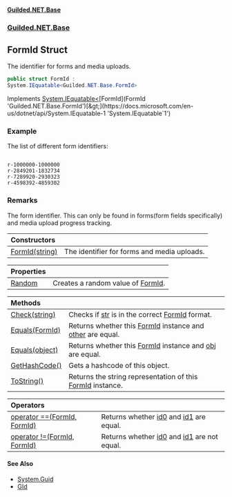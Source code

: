 
#### [Guilded.NET.Base](Guilded_NET_Base 'Guilded_NET_Base')
### [Guilded.NET.Base](Guilded_NET_Base#Guilded_NET_Base 'Guilded.NET.Base')
## FormId Struct
The identifier for forms and media uploads.  
```csharp
public struct FormId :
System.IEquatable<Guilded.NET.Base.FormId>
```

Implements [System.IEquatable&lt;](https://docs.microsoft.com/en-us/dotnet/api/System.IEquatable-1 'System.IEquatable`1')[FormId](FormId 'Guilded.NET.Base.FormId')[&gt;](https://docs.microsoft.com/en-us/dotnet/api/System.IEquatable-1 'System.IEquatable`1')  
### Example
The list of different form identifiers:

```none
  
r-1000000-1000000  
r-2849201-1832734  
r-7289920-2930323  
r-4598392-4859302  
```
### Remarks
The form identifier. This can only be found in forms(form fields specifically) and media upload progress tracking.

| Constructors | |
| :--- | :--- |
| [FormId(string)](FormId_FormId(string) 'Guilded.NET.Base.FormId.FormId(string)') | The identifier for forms and media uploads.<br/> |

| Properties | |
| :--- | :--- |
| [Random](FormId_Random 'Guilded.NET.Base.FormId.Random') | Creates a random value of [FormId](FormId 'Guilded.NET.Base.FormId').<br/> |

| Methods | |
| :--- | :--- |
| [Check(string)](FormId_Check(string) 'Guilded.NET.Base.FormId.Check(string)') | Checks if [str](FormId_Check(string)#Guilded_NET_Base_FormId_Check(string)_str 'Guilded.NET.Base.FormId.Check(string).str') is in the correct [FormId](FormId 'Guilded.NET.Base.FormId') format.<br/> |
| [Equals(FormId)](FormId_Equals(FormId) 'Guilded.NET.Base.FormId.Equals(Guilded.NET.Base.FormId)') | Returns whether this [FormId](FormId 'Guilded.NET.Base.FormId') instance and [other](FormId_Equals(FormId)#Guilded_NET_Base_FormId_Equals(Guilded_NET_Base_FormId)_other 'Guilded.NET.Base.FormId.Equals(Guilded.NET.Base.FormId).other') are equal.<br/> |
| [Equals(object)](FormId_Equals(object) 'Guilded.NET.Base.FormId.Equals(object)') | Returns whether this [FormId](FormId 'Guilded.NET.Base.FormId') instance and [obj](FormId_Equals(object)#Guilded_NET_Base_FormId_Equals(object)_obj 'Guilded.NET.Base.FormId.Equals(object).obj') are equal.<br/> |
| [GetHashCode()](FormId_GetHashCode() 'Guilded.NET.Base.FormId.GetHashCode()') | Gets a hashcode of this object.<br/> |
| [ToString()](FormId_ToString() 'Guilded.NET.Base.FormId.ToString()') | Returns the string representation of this [FormId](FormId 'Guilded.NET.Base.FormId') instance.<br/> |

| Operators | |
| :--- | :--- |
| [operator ==(FormId, FormId)](FormId_operator(FormId_FormId) 'Guilded.NET.Base.FormId.op_Equality(Guilded.NET.Base.FormId, Guilded.NET.Base.FormId)') | Returns whether [id0](FormId_operator(FormId_FormId)#Guilded_NET_Base_FormId_op_Equality(Guilded_NET_Base_FormId_Guilded_NET_Base_FormId)_id0 'Guilded.NET.Base.FormId.op_Equality(Guilded.NET.Base.FormId, Guilded.NET.Base.FormId).id0') and [id1](FormId_operator(FormId_FormId)#Guilded_NET_Base_FormId_op_Equality(Guilded_NET_Base_FormId_Guilded_NET_Base_FormId)_id1 'Guilded.NET.Base.FormId.op_Equality(Guilded.NET.Base.FormId, Guilded.NET.Base.FormId).id1') are equal.<br/> |
| [operator !=(FormId, FormId)](FormId_operator!(FormId_FormId) 'Guilded.NET.Base.FormId.op_Inequality(Guilded.NET.Base.FormId, Guilded.NET.Base.FormId)') | Returns whether [id0](FormId_operator!(FormId_FormId)#Guilded_NET_Base_FormId_op_Inequality(Guilded_NET_Base_FormId_Guilded_NET_Base_FormId)_id0 'Guilded.NET.Base.FormId.op_Inequality(Guilded.NET.Base.FormId, Guilded.NET.Base.FormId).id0') and [id1](FormId_operator!(FormId_FormId)#Guilded_NET_Base_FormId_op_Inequality(Guilded_NET_Base_FormId_Guilded_NET_Base_FormId)_id1 'Guilded.NET.Base.FormId.op_Inequality(Guilded.NET.Base.FormId, Guilded.NET.Base.FormId).id1') are not equal.<br/> |

#### See Also
- [System.Guid](https://docs.microsoft.com/en-us/dotnet/api/System.Guid 'System.Guid')
- [GId](GId 'Guilded.NET.Base.GId')
